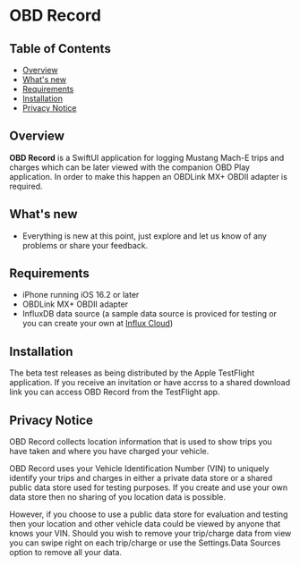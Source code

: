 # OBD Record

<a id='overview'></a>
## Table of Contents
- [Overview](#overview)
- [What's new](#whats-new)
- [Requirements](#requirements)
- [Installation](#installation)
- [Privacy Notice](#privacy)

## Overview
**OBD Record** is a SwiftUI application for logging Mustang Mach-E trips and charges which can be later viewed with the companion OBD Play application.  In order to make this happen an OBDLink MX+ OBDII adapter is required.

<a id='whats-new'></a>
## What's new
- Everything is new at this point, just explore and let us know of any problems or share your feedback.

<a id='requirements'></a>
## Requirements
- iPhone running iOS 16.2 or later
- OBDLink MX+ OBDII adapter
- InfluxDB data source (a sample data source is proviced for testing or you can create your own at [Influx Cloud](https://cloud2.influxdata.com/signup))

<a id='installation'></a>
## Installation
The beta test releases as being distributed by the Apple TestFlight application.  If you receive an invitation or have accrss to a shared download link you can access OBD Record from the TestFlight app.

<a id='privacy'></a>
## Privacy Notice
OBD Record collects location information that is used to show trips you have taken and where you have charged your vehicle.

OBD Record uses your Vehicle Identification Number (VIN) to uniquely identify your trips and charges in either a private data store or a shared public data store used for testing purposes.  If you create and use your own data store then no sharing of you location data is possible.

However, if you choose to use a public data store for evaluation and testing then your location and other vehicle data could be viewed by anyone that knows your VIN.  Should you wish to remove your trip/charge data from view you can swipe right on each trip/charge or use the Settings.Data Sources option to remove all your data.
